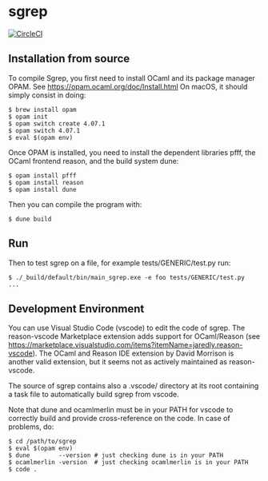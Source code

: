 # sgrep

[![CircleCI](https://circleci.com/gh/returntocorp/sgrep.svg?style=svg)](https://circleci.com/gh/returntocorp/sgrep)

## Installation from source

To compile Sgrep, you first need to install OCaml and its
package manager OPAM. See https://opam.ocaml.org/doc/Install.html
On macOS, it should simply consist in doing:

```
$ brew install opam
$ opam init
$ opam switch create 4.07.1
$ opam switch 4.07.1
$ eval $(opam env)
```

Once OPAM is installed, you need to install the dependent
libraries pfff, the OCaml frontend reason, and the build system dune:

```
$ opam install pfff
$ opam install reason
$ opam install dune
```

Then you can compile the program with:

```
$ dune build
```

## Run 

Then to test sgrep on a file, for example tests/GENERIC/test.py
run:

```
$ ./_build/default/bin/main_sgrep.exe -e foo tests/GENERIC/test.py
...
```

## Development Environment

You can use Visual Studio Code (vscode) to edit the code of sgrep. 
The reason-vscode Marketplace extension adds support for OCaml/Reason
(see https://marketplace.visualstudio.com/items?itemName=jaredly.reason-vscode).
The OCaml and Reason IDE extension by David Morrison is another valid 
extension, but it seems not as actively maintained as reason-vscode.

The source of sgrep contains also a .vscode/ directory at its root
containing a task file to automatically build sgrep from vscode.

Note that dune and ocamlmerlin must be in your PATH for vscode to correctly
build and provide cross-reference on the code. In case of problems, do:

```
$ cd /path/to/sgrep
$ eval $(opam env)
$ dune        --version # just checking dune is in your PATH
$ ocamlmerlin -version  # just checking ocamlmerlin is in your PATH
$ code .
```
